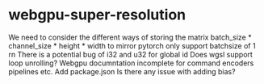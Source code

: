 # webgpu-super-resolution

We need to consider the different ways of storing the matrix
batch_size * channel_size * height * width to mirror pytorch
only support batchsize of 1 rn
There is a potential bug of i32 and u32 for global id
Does wgsl support loop unrolling?
Webgpu documntation incomplete for command encoders pipelines etc.
Add package.json
Is there any issue with adding bias?
